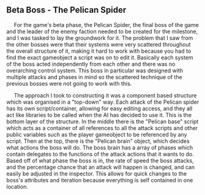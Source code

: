 Beta Boss - The Pelican Spider
------

&nbsp;&nbsp;&nbsp;&nbsp;&nbsp;For the game's beta phase, the Pelican Spider, the final boss of the game and the leader of the enemy faction needed to be created for the milestone, and I was tasked to lay the groundwork for it. The problem that I saw from the other bosses were that their systems were very scattered throughout the overall structure of it, making it hard to work with because you had to find the exact gameobject a script was on to edit it. Basically each system of the boss acted independently  from each other and there was no overarching control system. This boss in particular was designed with multiple attacks and phases in mind so the scattered technique of the previous bosses were not going to work with this.

&nbsp;&nbsp;&nbsp;&nbsp;&nbsp;The approach I took to constructing it was a component based structure which was organised in a "top-down" way. Each attack of the Pelican spider has its own script/container, allowing for easy editing access, and they all act like libraries to be called when the AI has decided to use it. This is the bottom layer of the structure. In the middle there is the "Pelican base" script which acts as a container of all references to all the attack scripts and other public variables such as the player gameobject to be referenced by any script. Then at the top, there is the "Pelican brain" object, which decides what actions the boss will do. The boss brain has a array of phases which contain delegates to the functions of the attack actions that it wants to do. Based off of what phase the boss is in, the rate of speed the boss attacks, and the percentage chance that an attack will happen is changed, and can easily be adjusted in the inspector. This allows for quick changes to the boss's attributes and iteration because everything is self contained in one location.
